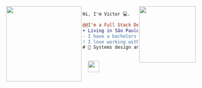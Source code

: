 <img align="right" height="150" src="https://media.giphy.com/media/vvcvtGPa4hSiN4TgeY/giphy.gif"/>
<img align="left" height="200" src="https://media.giphy.com/media/ao9DUiTKH60XS/giphy.gif"/>

```diff
Hi, I'm Victor 💻.

@@I'm a Full Stack Developer@@
+ Living in São Paulo, Brazil 🇧🇷.
- I have a bachelors degree in computer engineering
! I love working with Ruby on Rails and React
# 📖 Systems design and functional programming
```
<code>
  <a href="https://www.linkedin.com/in/victor-zaffalon-marra-18489a115/?locale=en_US" target="_blank"><img height="30" src="https://image.flaticon.com/icons/svg/733/733561.svg"></a>
</code>
